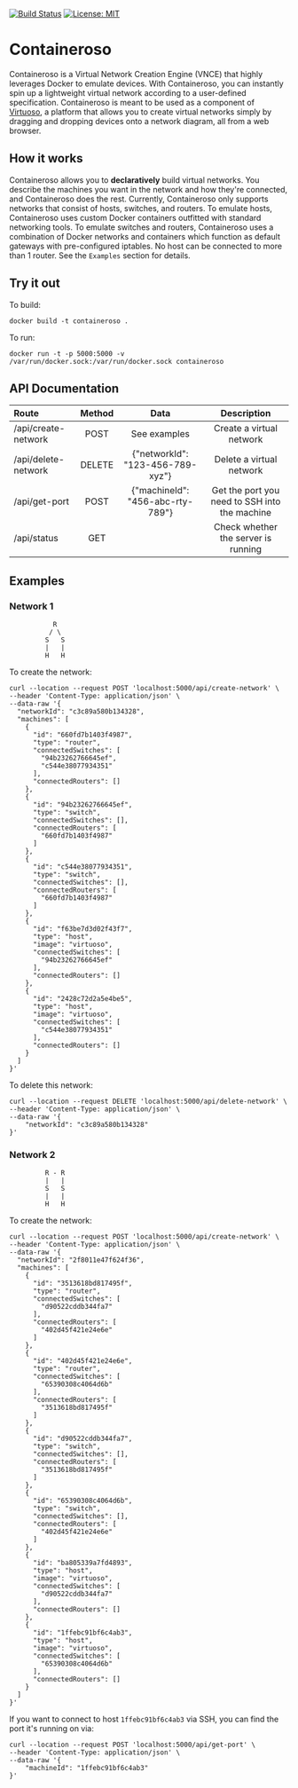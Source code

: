 [![Build Status](https://travis-ci.org/koreyhuskonen/containeroso.svg?branch=master)](https://travis-ci.org/koreyhuskonen/containeroso)
[![License: MIT](https://img.shields.io/badge/License-MIT-purple.svg)](https://opensource.org/licenses/MIT)

# Containeroso 
Containeroso is a Virtual Network Creation Engine (VNCE) that highly leverages Docker to emulate devices. With Containeroso, you can instantly spin up a lightweight virtual network according to a user-defined specification. Containeroso is meant to be used as a component of [Virtuoso](https://github.com/Samwisebuze/senior-design), a platform that allows you to create virtual networks simply by dragging and dropping devices onto a network diagram, all from a web browser. 
## How it works
Containeroso allows you to **declaratively** build virtual networks. You describe the machines you want in the network and how they're connected, and Containeroso does the rest. Currently, Containeroso only supports networks that consist of hosts, switches, and routers. To emulate hosts, Containeroso uses custom Docker containers outfitted with standard networking tools. To emulate switches and routers, Containeroso uses a combination of Docker networks and containers which function as default gateways with pre-configured iptables. No host can be connected to more than 1 router. See the `Examples` section for details.
## Try it out
To build:
```
docker build -t containeroso .
```
To run:
```
docker run -t -p 5000:5000 -v /var/run/docker.sock:/var/run/docker.sock containeroso
```
## API Documentation
**Route**|**Method**|**Data**|**Description**
:-----|:-----:|:-----:|:-----:
/api/create-network|POST|See examples|Create a virtual network
/api/delete-network|DELETE|{"networkId": "123-456-789-xyz"}|Delete a virtual network
/api/get-port|POST|{"machineId": "456-abc-rty-789"}|Get the port you need to SSH into the machine
/api/status|GET| |Check whether the server is running
## Examples
### Network 1
```
           R
          / \
         S   S 
         |   |
         H   H
```
To create the network:
```
curl --location --request POST 'localhost:5000/api/create-network' \
--header 'Content-Type: application/json' \
--data-raw '{
  "networkId": "c3c89a580b134328",
  "machines": [
    {
      "id": "660fd7b1403f4987",
      "type": "router",
      "connectedSwitches": [
        "94b23262766645ef",
        "c544e38077934351"
      ],
      "connectedRouters": []
    },
    {
      "id": "94b23262766645ef",
      "type": "switch",
      "connectedSwitches": [],
      "connectedRouters": [
        "660fd7b1403f4987"
      ]
    },
    {
      "id": "c544e38077934351",
      "type": "switch",
      "connectedSwitches": [],
      "connectedRouters": [
        "660fd7b1403f4987"
      ]
    },
    {
      "id": "f63be7d3d02f43f7",
      "type": "host",
      "image": "virtuoso",
      "connectedSwitches": [
        "94b23262766645ef"
      ],
      "connectedRouters": []
    },
    {
      "id": "2428c72d2a5e4be5",
      "type": "host",
      "image": "virtuoso",
      "connectedSwitches": [
        "c544e38077934351"
      ],
      "connectedRouters": []
    }
  ]
}'
```
To delete this network:
```
curl --location --request DELETE 'localhost:5000/api/delete-network' \
--header 'Content-Type: application/json' \
--data-raw '{
    "networkId": "c3c89a580b134328"
}'
```
### Network 2
```
         R - R
         |   |
         S   S 
         |   |
         H   H
```
To create the network:
```
curl --location --request POST 'localhost:5000/api/create-network' \
--header 'Content-Type: application/json' \
--data-raw '{
  "networkId": "2f8011e47f624f36",
  "machines": [
    {
      "id": "3513618bd817495f",
      "type": "router",
      "connectedSwitches": [
        "d90522cddb344fa7"
      ],
      "connectedRouters": [
        "402d45f421e24e6e"
      ]
    },
    {
      "id": "402d45f421e24e6e",
      "type": "router",
      "connectedSwitches": [
        "65390308c4064d6b"
      ],
      "connectedRouters": [
        "3513618bd817495f"
      ]
    },
    {
      "id": "d90522cddb344fa7",
      "type": "switch",
      "connectedSwitches": [],
      "connectedRouters": [
        "3513618bd817495f"
      ]
    },
    {
      "id": "65390308c4064d6b",
      "type": "switch",
      "connectedSwitches": [],
      "connectedRouters": [
        "402d45f421e24e6e"
      ]
    },
    {
      "id": "ba805339a7fd4893",
      "type": "host",
      "image": "virtuoso",
      "connectedSwitches": [
        "d90522cddb344fa7"
      ],
      "connectedRouters": []
    },
    {
      "id": "1ffebc91bf6c4ab3",
      "type": "host",
      "image": "virtuoso",
      "connectedSwitches": [
        "65390308c4064d6b"
      ],
      "connectedRouters": []
    }
  ]
}'
```
If you want to connect to host `1ffebc91bf6c4ab3` via SSH, you can find the port it's running on via:
```
curl --location --request POST 'localhost:5000/api/get-port' \
--header 'Content-Type: application/json' \
--data-raw '{
    "machineId": "1ffebc91bf6c4ab3"
}'
```

